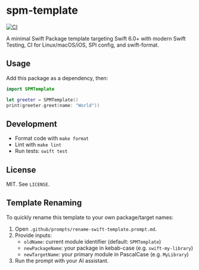# spm-template

[![CI](https://github.com/ajevans99/spm-template/actions/workflows/ci.yml/badge.svg)](https://github.com/ajevans99/spm-template/actions/workflows/ci.yml)
<!-- Add after SPI published
[![](https://img.shields.io/endpoint?url=https%3A%2F%2Fswiftpackageindex.com%2Fapi%2Fpackages%2Fajevans99%2Fspm-template%2Fbadge%3Ftype%3Dswift-versions)](https://swiftpackageindex.com/ajevans99/spm-template)
[![](https://img.shields.io/endpoint?url=https%3A%2F%2Fswiftpackageindex.com%2Fapi%2Fpackages%2Fajevans99%2Fspm-template%2Fbadge%3Ftype%3Dplatforms)](https://swiftpackageindex.com/ajevans99/spm-template) -->

A minimal Swift Package template targeting Swift 6.0+ with modern Swift Testing, CI for Linux/macOS/iOS, SPI config, and swift-format.

## Usage

Add this package as a dependency, then:

```swift
import SPMTemplate

let greeter = SPMTemplate()
print(greeter.greet(name: "World"))
```

## Development

- Format code with `make format`
- Lint with `make lint`
- Run tests: `swift test`

## License

MIT. See `LICENSE`.

## Template Renaming

To quickly rename this template to your own package/target names:

1. Open `.github/prompts/rename-swift-template.prompt.md`.
2. Provide inputs:
	- `oldName`: current module identifier (default: `SPMTemplate`)
	- `newPackageName`: your package in kebab-case (e.g. `swift-my-library`)
	- `newTargetName`: your primary module in PascalCase (e.g. `MyLibrary`)
3. Run the prompt with your AI assistant.
